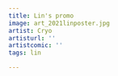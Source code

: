 ```yaml
---
title: Lin's promo
image: art_2021linposter.jpg
artist: Cryo
artisturl: ''
artistcomic: ''
tags: lin

---
```


